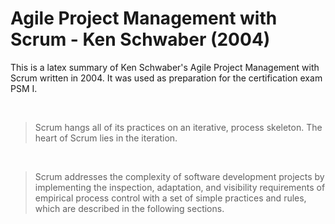# Agile Project Management with Scrum - Ken Schwaber (2004)

This is a latex summary of Ken Schwaber's Agile Project Management with Scrum written in 2004.
It was used as preparation for the certification exam PSM I.

<br/>

> Scrum hangs all of its practices on an iterative, process skeleton. The heart of Scrum lies in the iteration.

<br/>

> Scrum addresses the complexity of software development projects by implementing the inspection, adaptation, and visibility requirements of empirical process control with a set of simple practices and rules, which are described in the following sections.
